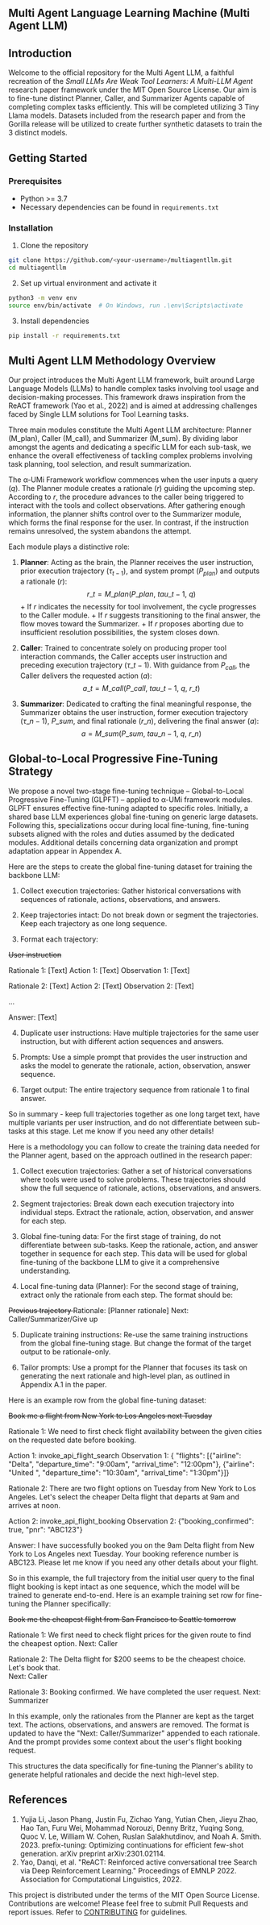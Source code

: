 Multi Agent Language Learning Machine (Multi Agent LLM)
---

Introduction
------------

Welcome to the official repository for the Multi Agent LLM, a faithful recreation of the *Small LLMs Are Weak Tool Learners: A Multi-LLM Agent* research paper framework under the MIT Open Source License. Our aim is to fine-tune distinct Planner, Caller, and Summarizer Agents capable of completing complex tasks efficiently. This will be completed utilizing 3 Tiny Llama models. Datasets included from the research paper and from the Gorilla release will be utilized to create further synthetic datasets to train the 3 distinct models.

Getting Started
---------------

### Prerequisites

-   Python >= 3.7
-   Necessary dependencies can be found in `requirements.txt`

### Installation

1. Clone the repository

```sh
git clone https://github.com/<your-username>/multiagentllm.git
cd multiagentllm
```

2. Set up virtual environment and activate it

```sh
python3 -m venv env
source env/bin/activate  # On Windows, run .\env\Scripts\activate
```

3. Install dependencies

```sh
pip install -r requirements.txt
```

</s>

Multi Agent LLM Methodology Overview
----------------------------------

Our project introduces the Multi Agent LLM framework, built around Large Language Models (LLMs) to handle complex tasks involving tool usage and decision-making processes. This framework draws inspiration from the ReACT framework (Yao et al., 2022) and is aimed at addressing challenges faced by Single LLM solutions for Tool Learning tasks. 

Three main modules constitute the Multi Agent LLM architecture: Planner (M\_plan), Caller (M\_call), and Summarizer (M\_sum). By dividing labor amongst the agents and dedicating a specific LLM for each sub-task, we enhance the overall effectiveness of tackling complex problems involving task planning, tool selection, and result summarization.

The α-UMi Framework workflow commences when the user inputs a query ($q$). The Planner module creates a rationale ($r$) guiding the upcoming step. According to $r$, the procedure advances to the caller being triggered to interact with the tools and collect observations. After gathering enough information, the planner shifts control over to the Summarizer module, which forms the final response for the user. In contrast, if the instruction remains unresolved, the system abandons the attempt.

Each module plays a distinctive role:

1. **Planner**: Acting as the brain, the Planner receives the user instruction, prior execution trajectory ($\tau_{t-1}$), and system prompt ($P_{plan}$) and outputs a rationale ($r$): $$ r\_t = M\_{plan}(P\_{plan},\ tau\_{t-1},\ q)$$
        + If $r$ indicates the necessity for tool involvement, the cycle progresses to the Caller module.
        + If $r$ suggests transitioning to the final answer, the flow moves toward the Summarizer.
        + If $r$ proposes aborting due to insufficient resolution possibilities, the system closes down.

2. **Caller**: Trained to concentrate solely on producing proper tool interaction commands, the Caller accepts user instruction and preceding execution trajectory ($\tau\_{t-1}$). With guidance from $P_{call}$, the Caller delivers the requested action ($a$): $$a\_t = M\_{call}(P\_{call},\ tau\_{t-1},\ q,\ r\_t )$$

3. **Summarizer**: Dedicated to crafting the final meaningful response, the Summarizer obtains the user instruction, former execution trajectory ($\tau\_{n-1}$), $P\_{sum}$, and final rationale ($r\_n$), delivering the final answer ($a$): $$a = M\_{sum}(P\_{sum},\ tau\_{n-1},\ q,\ r\_n)$$

Global-to-Local Progressive Fine-Tuning Strategy
----------------------------------------------

We propose a novel two-stage fine-tuning technique – Global-to-Local Progressive Fine-Tuning (GLPFT) – applied to α-UMi framework modules. GLPFT ensures effective fine-tuning adapted to specific roles. Initially, a shared base LLM experiences global fine-tuning on generic large datasets. Following this, specializations occur during local fine-tuning, fine-tuning subsets aligned with the roles and duties assumed by the dedicated modules. Additional details concerning data organization and prompt adaptation appear in Appendex A.

Here are the steps to create the global fine-tuning dataset for training the backbone LLM:

1. Collect execution trajectories: Gather historical conversations with sequences of rationale, actions, observations, and answers. 

2. Keep trajectories intact: Do not break down or segment the trajectories. Keep each trajectory as one long sequence.

3. Format each trajectory:

<s> User instruction </s>

Rationale 1: [Text]
Action 1: [Text] 
Observation 1: [Text]

Rationale 2: [Text]
Action 2: [Text]
Observation 2: [Text]

...

Answer: [Text]

4. Duplicate user instructions: Have multiple trajectories for the same user instruction, but with different action sequences and answers. 

5. Prompts: Use a simple prompt that provides the user instruction and asks the model to generate the rationale, action, observation, answer sequence.

6. Target output: The entire trajectory sequence from rationale 1 to final answer.

So in summary - keep full trajectories together as one long target text, have multiple variants per user instruction, and do not differentiate between sub-tasks at this stage. Let me know if you need any other details!

 
Here is a methodology you can follow to create the training data needed for the Planner agent, based on the approach outlined in the research paper:

1. Collect execution trajectories: Gather a set of historical conversations where tools were used to solve problems. These trajectories should show the full sequence of rationale, actions, observations, and answers.

2. Segment trajectories: Break down each execution trajectory into individual steps. Extract the rationale, action, observation, and answer for each step.

3. Global fine-tuning data: For the first stage of training, do not differentiate between sub-tasks. Keep the rationale, action, and answer together in sequence for each step. This data will be used for global fine-tuning of the backbone LLM to give it a comprehensive understanding.

4. Local fine-tuning data (Planner): For the second stage of training, extract only the rationale from each step. The format should be:

<s> Previous trajectory </s>
Rationale: [Planner rationale]
Next: Caller/Summarizer/Give up

5. Duplicate training instructions: Re-use the same training instructions from the global fine-tuning stage. But change the format of the target output to be rationale-only.

6. Tailor prompts: Use a prompt for the Planner that focuses its task on generating the next rationale and high-level plan, as outlined in Appendix A.1 in the paper. 

 Here is an example row from the global fine-tuning dataset:

<s> Book me a flight from New York to Los Angeles next Tuesday </s>

Rationale 1: We need to first check flight availability between the given cities on the requested date before booking.

Action 1: invoke_api_flight_search 
Observation 1: { "flights": [{"airline": "Delta", "departure_time": "9:00am", "arrival_time": "12:00pm"}, {"airline": "United ", "departure_time": "10:30am", "arrival_time": "1:30pm"}]}

Rationale 2: There are two flight options on Tuesday from New York to Los Angeles. Let's select the cheaper Delta flight that departs at 9am and arrives at noon. 

Action 2: invoke_api_flight_booking
Observation 2: {"booking_confirmed": true, "pnr": "ABC123"}

Answer: I have successfully booked you on the 9am Delta flight from New York to Los Angeles next Tuesday. Your booking reference number is ABC123. Please let me know if you need any other details about your flight.

So in this example, the full trajectory from the initial user query to the final flight booking is kept intact as one sequence, which the model will be trained to generate end-to-end. 
 Here is an example training set row for fine-tuning the Planner specifically:

<s> Book me the cheapest flight from San Francisco to Seattle tomorrow </s>

Rationale 1: We first need to check flight prices for the given route to find the cheapest option.
Next: Caller

Rationale 2: The Delta flight for $200 seems to be the cheapest choice. Let's book that.  
Next: Caller

Rationale 3: Booking confirmed. We have completed the user request.
Next: Summarizer

In this example, only the rationales from the Planner are kept as the target text. The actions, observations, and answers are removed. The format is updated to have the "Next: Caller/Summarizer" appended to each rationale. And the prompt provides some context about the user's flight booking request.

This structures the data specifically for fine-tuning the Planner's ability to generate helpful rationales and decide the next high-level step. 


References
----------

1. Yujia Li, Jason Phang, Justin Fu, Zichao Yang, Yutian Chen, Jieyu Zhao, Hao Tan, Furu Wei, Mohammad Norouzi, Denny Britz, Yuqing Song, Quoc V. Le, William W. Cohen, Ruslan Salakhutdinov, and Noah A. Smith. 2023. prefix-tuning: Optimizing continuations for efficient few-shot generation. arXiv preprint arXiv:2301.02114.
2. Yao, Danqi, et al. "ReACT: Reinforced active conversational tree Search via Deep Reinforcement Learning." Proceedings of EMNLP 2022. Association for Computational Linguistics, 2022.

This project is distributed under the terms of the MIT Open Source License. Contributions are welcome! Please feel free to submit Pull Requests and report issues. Refer to [CONTRIBUTING](./CONTRIBUTING.md) for guidelines.</s>
